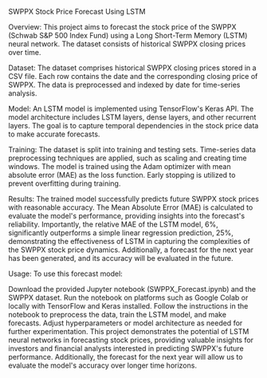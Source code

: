 SWPPX Stock Price Forecast Using LSTM

Overview:
This project aims to forecast the stock price of the SWPPX (Schwab S&P 500 Index Fund) using a Long Short-Term Memory (LSTM) neural network. The dataset consists of historical SWPPX closing prices over time.

Dataset:
The dataset comprises historical SWPPX closing prices stored in a CSV file. Each row contains the date and the corresponding closing price of SWPPX. The data is preprocessed and indexed by date for time-series analysis.

Model:
An LSTM model is implemented using TensorFlow's Keras API. The model architecture includes LSTM layers, dense layers, and other recurrent layers. The goal is to capture temporal dependencies in the stock price data to make accurate forecasts.

Training:
The dataset is split into training and testing sets. Time-series data preprocessing techniques are applied, such as scaling and creating time windows. The model is trained using the Adam optimizer with mean absolute error (MAE) as the loss function. Early stopping is utilized to prevent overfitting during training.

Results:
The trained model successfully predicts future SWPPX stock prices with reasonable accuracy. The Mean Absolute Error (MAE) is calculated to evaluate the model's performance, providing insights into the forecast's reliability. Importantly, the relative MAE of the LSTM model, 6%, significantly outperforms a simple linear regression prediction, 25%, demonstrating the effectiveness of LSTM in capturing the complexities of the SWPPX stock price dynamics. Additionally, a forecast for the next year has been generated, and its accuracy will be evaluated in the future.

Usage:
To use this forecast model:

Download the provided Jupyter notebook (SWPPX_Forecast.ipynb) and the SWPPX dataset.
Run the notebook on platforms such as Google Colab or locally with TensorFlow and Keras installed.
Follow the instructions in the notebook to preprocess the data, train the LSTM model, and make forecasts.
Adjust hyperparameters or model architecture as needed for further experimentation.
This project demonstrates the potential of LSTM neural networks in forecasting stock prices, providing valuable insights for investors and financial analysts interested in predicting SWPPX's future performance. Additionally, the forecast for the next year will allow us to evaluate the model's accuracy over longer time horizons.
